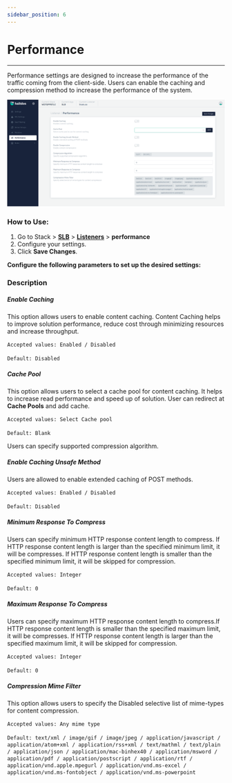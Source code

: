 ```yaml
---
sidebar_position: 6
---
```


# Performance

---

Performance settings are designed to increase the performance of the traffic coming from the client-side. Users can enable the caching and compression method to increase the performance of the system.

![performance](/img/adc/v7/docs/performance.png)

### How to Use:

1. Go to Stack > [**SLB**](/v7/enterprise/adc)  > [**Listeners**](./listeners.md) > **performance**
2. Configure your settings.
3. Click **Save Changes**.

**Configure the following parameters to set up the desired settings:**

### Description

##### **Enable Caching**

This option allows users to enable content caching. Content Caching helps to improve solution performance, reduce cost through minimizing resources and increase throughput.

    Accepted values: Enabled / Disabled

    Default: Disabled 

##### **Cache Pool**

This option allows users to select a cache pool for content caching. It helps to increase read performance and speed up of solution. User can redirect at **Cache Pools** and add cache.

    Accepted values: Select Cache pool

    Default: Blank 

Users can specify supported compression algorithm.

##### **Enable Caching Unsafe Method**

Users are allowed to enable extended caching of POST methods.

    Accepted values: Enabled / Disabled

    Default: Disabled 

##### **Minimum Response To Compress**

Users can specify minimum HTTP response content length to compress. If HTTP response content length is larger than the specified minimum limit, it will be compresses. If HTTP response content length is smaller than the specified minimum limit, it will be skipped for compression.

    Accepted values: Integer

    Default: 0 

##### **Maximum Response To Compress**

Users can specify maximum HTTP response content length to compress.If HTTP response content length is smaller than the specified maximum limit, it will be compresses. If HTTP response content length is larger than the specified maximum limit, it will be skipped for compression.

    Accepted values: Integer

    Default: 0 

##### **Compression Mime Filter**

This option allows users to specify the Disabled selective list of mime-types for content compression.

    Accepted values: Any mime type

    Default: text/xml / image/gif / image/jpeg / application/javascript / application/atom+xml / application/rss+xml / text/mathml / text/plain / application/json / application/mac-binhex40 / application/msword / application/pdf / application/postscript / application/rtf / application/vnd.apple.mpegurl / application/vnd.ms-excel / application/vnd.ms-fontobject / application/vnd.ms-powerpoint
